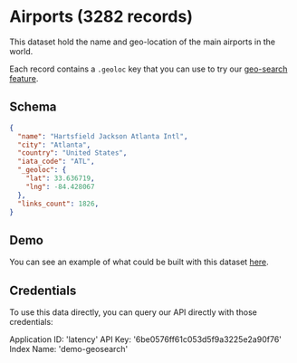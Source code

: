 # Airports (3282 records)

This dataset hold the name and geo-location of the main airports in the world.

Each record contains a `.geoloc` key that you can use to try our [geo-search
feature][1].

## Schema

```json
{
  "name": "Hartsfield Jackson Atlanta Intl",
  "city": "Atlanta",
  "country": "United States",
  "iata_code": "ATL",
  "_geoloc": {
    "lat": 33.636719,
    "lng": -84.428067
  },
  "links_count": 1826,
}
```

## Demo

You can see an example of what could be built with this dataset
[here][2].

## Credentials

To use this data directly, you can query our API directly with those
credentials:

Application ID: 'latency'
API Key:  '6be0576ff61c053d5f9a3225e2a90f76'
Index Name: 'demo-geosearch'


[1]: https://www.algolia.com/doc/guides/searching/geo-search/
[2]: https://preview.algolia.com/geo-search/
